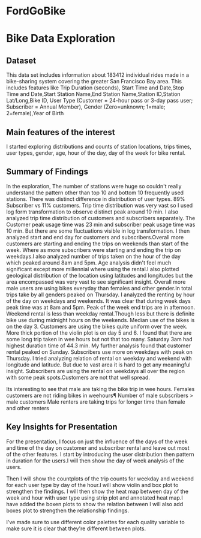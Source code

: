 # FordGoBike
# Bike Data Exploration

## Dataset

 
This data set includes information about 183412 individual rides made in a bike-sharing system covering the greater San Francisco Bay area.
This includes features like Trip Duration (seconds), Start Time and Date,Stop Time and Date,Start Station Name,End Station Name,Station ID,Station Lat/Long,Bike ID, User Type (Customer = 24-hour pass or 3-day pass user; Subscriber = Annual Member), Gender (Zero=unknown; 1=male; 2=female),Year of Birth

## Main features of the interest
I started exploring distributions and counts of station locations, trips times, user types, gender, age, hour of the day, day of the week for bike rental.

## Summary of Findings


In the exploration, 
The number of stations were huge so couldn't really understand the pattern other than top 10 and bottom 10 frequently used stations.
There was distinct difference in distribution of user types. 89% Subscriber vs 11% customers.
Trip time distribution was very vast so I used log form transformation to observe distinct peak around 10 min.
I also analyzed trip time distribution of customers and subscribers separately. 
The Customer peak usage time was 23 min and subscriber peak usage time was 10 min. But there are some fluctuations visible in log transformation.
I then analyzed start and end day for customers and subscribers.Overall more customers are starting and ending the trips on weekends than start of the week.
Where as more subscribers were starting and ending the trip on weekdays.I also analyzed number of trips taken on the hour of the day which peaked around 8am and 5pm. 
Age analysis didn't feel much significant except more millennial where using the rental.I also plotted  geological distribution of the location using latitudes and longitudes but the area encompassed was very vast to see significant insight.
Overall more male users are using bikes everyday than females and other gender.In total trips take by all genders peaked on Thursday.
I analyzed the renting by hour of the day on weekdays and weekends. It was clear that during week days peak time was at 8am and 5pm. Peak of the week end trips are in afternoon. Weekend rental is less than weekday rental.Though less but there is definite bike use during midnight hours on the weekends. 
Median use of the bikes is on the day 3.
Customers are using the bikes quite uniform over the week. More thick portion of the violin plot is on day 5 and 6.
I found that there are some long trip taken in wee hours but not that too many. Saturday 3am had highest duration time of 44.3 min.
My further analysis found that customer rental peaked on Sunday. Subscribers use more on weekdays with peak on Thursday.
I tried analyzing relation of rental on weekday and weekend with longitude and latitude. But due to vast area it is hard to get any meaningful insight.
Subscribers are using the rental on weekdays all over the region with some peak spots.Customers are not that well spread.

Its interesting to see that male are taking the bike trip in wee hours. Females customers are not riding bikes in weehours¶
Number of male subscribers > male customers
Male renters are taking trips for longer time than female and other renters

## Key Insights for Presentation

For the presentation, I focus on just the influence of the days of the week and time of the day on customer and subscriber	rental and leave out most of the other features.
I start by introducing the user distribution then pattern in duration for the users.I will then show the day of week analysis of the users.

Then I will show the countplots of the trip counts for weekday and weekend for each user type by day of the hour.I will show violin and box plot to
strengthen the findings.
I will then show the heat map between day of the week and hour with user type using strip plot and annotated heat map.I have added the boxen plots to show the relation between 
I will also add boxes plot to strengthen the relationship findings.


I've made sure to use different color palettes for each quality variable to make sure it
is clear that they're different between plots.
